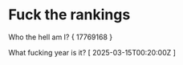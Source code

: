 # Fuck the rankings

Who the hell am I?
{ 17769168 }

What fucking year is it?
[ 2025-03-15T00:20:00Z ]
